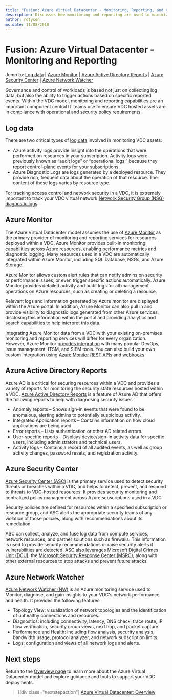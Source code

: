 ```yaml
---
title: "Fusion: Azure Virtual Datacenter - Monitoring, Reporting, and Compliance" 
description: Discusses how monitoring and reporting are used to maximize policy compliance of workloads and resources host in an Azure Virtual Datacenter.
author: rotycen
ms.date: 11/08/2018
---
```

# Fusion: Azure Virtual Datacenter - Monitoring and Reporting

Jump to: [Log data](#log-data) | [Azure Monitor](#azure-monitor) | [Azure Active Directory Reports](#azure-active-directory-reports) | [Azure Security Center](#azure-security-center) | [Azure Network Watcher](#azure-network-watcher)

Governance and control of workloads is based not just on collecting log data, but also the ability to trigger actions based on specific reported events. Within the VDC model, monitoring and reporting capabilities are an important component central IT teams use to ensure VDC hosted assets are in compliance with operational and security policy requirements.

## Log data

There are two critical types of [log data](https://docs.microsoft.com/en-us/azure/security/azure-log-audit) involved in monitoring VDC assets:

- Azure activity logs provide insight into the operations that were performed on resources in your subscription. Activity logs were previously known as “audit logs” or “operational logs,” because they report control-plane events for your subscriptions.
- Azure Diagnostic Logs are logs generated by a deployed resource. They provide rich, frequent data about the operation of that resource. The content of these logs varies by resource type.

For tracking access control and network security in a VDC, it is extremely important to track your VDC virtual network [Network Security Group (NSG) diagnostic logs](https://docs.microsoft.com/en-us/azure/virtual-network/virtual-network-nsg-manage-log).

## Azure Monitor

The Azure Virtual Datacenter model assumes the use of [Azure Monitor](https://docs.microsoft.com/en-us/azure/azure-monitor/overview) as the primary provider of monitoring and reporting services for resources deployed within a VDC. Azure Monitor provides built-in monitoring capabilities across Azure resources, enabling performance metrics and diagnostic logging. Many resources used in a VDC are automatically integrated within Azure Monitor, including SQL Database, NSGs, and Azure Storage.

Azure Monitor allows custom alert rules that can notify admins on security or performance issues, or even trigger specific actions automatically. Azure Monitor provides detailed activity and audit logs for all management operations on Azure resources, such as creating or deleting a resource.

Relevant logs and information generated by Azure monitor are displayed within the Azure portal. In addition, Azure Monitor can also pull in and provide visibility to diagnostic logs generated from other Azure services, disclosing this information within the portal and providing analytics and search capabilities to help interpret this data.

Integrating Azure Monitor data from a VDC with your existing on-premises monitoring and reporting services will differ for every organization. However, Azure Monitor [provides integration](https://docs.microsoft.com/en-us/azure/monitoring-and-diagnostics/monitoring-partners) with many popular DevOps, issue management, ITSM, and SIEM tools. You can also build your own custom integration using [Azure Monitor REST APIs](#https://docs.microsoft.com/en-us/azure/monitoring-and-diagnostics/monitoring-rest-api-walkthrough) and [webhooks](#https://docs.microsoft.com/en-us/azure/monitoring-and-diagnostics/insights-webhooks-alerts).

## Azure Active Directory Reports

Azure AD is a critical for securing resources within a VDC and provides a variety of reports for monitoring the security state resources hosted within a VDC. [Azure Active Directory Reports](https://docs.microsoft.com/en-us/azure/active-directory/reports-monitoring/overview-reports) is a feature of Azure AD that offers the following reports to help with diagnosing security issues:

- Anomaly reports – Shows sign-in events that were found to be anomalous, alerting admins to potentially suspicious activity.
- Integrated Application reports – Contains information on how cloud applications are being used. 
- Error reports – Lists authentication or other AD related errors.
- User-specific reports – Displays device/sign-in activity data for specific users, including administrators and technical users.
- Activity logs – Contains a record of all audited events, as well as group activity changes, password resets, and registration activity. 

## Azure Security Center

[Azure Security Center (ASC)](https://docs.microsoft.com/en-us/azure/security-center/) is the primary service used to detect security threats or breaches within a VDC, and helps to detect, prevent, and respond to threats to VDC-hosted resources. It provides security monitoring and centralized policy management across Azure subscriptions used in a VDC.

Security policies are defined for resources within a specified subscription or resource group, and ASC alerts the appropriate security teams of any violation of those policies, along with recommendations about its remediation.

ASC can collect, analyze, and fuse log data from compute services, network resources, and partner solutions such as firewalls. This information is used to provide security recommendations or raise security alerts if vulnerabilities are detected. ASC also leverages [Microsoft Digital Crimes Unit (DCU)](https://news.microsoft.com/presskits/dcu/), the [Microsoft Security Response Center (MSRC)](https://www.microsoft.com/en-us/msrc), along with other external resources to stop attacks and prevent future attacks.

## Azure Network Watcher

[Azure Network Watcher (NW)](https://docs.microsoft.com/en-us/azure/network-watcher/) is an Azure monitoring service used to Monitor, diagnose, and gain insights to your VDC's network performance and health. It provides the following features:

- Topology View: visualization of network topologies and the identification of unhealthy connections and resources.
- Diagnostics: including connectivity, latency, DNS check, trace route, IP flow verification, security group views, next hop, and packet capture.
- Performance and Health: including flow analysis, security analysis, bandwidth usage, protocol analyzer, and network subscription limits.
- Logs: configuration and views of all network logs and alerts.

## Next steps

Return to the [Overview page](../virtual-datacenter/overview.md) to learn more about the  Azure Virtual Datacenter model and explore guidance and tools to support your VDC deployments.

> [!div class="nextstepaction"]
> [Azure Virtual Datacenter: Overview](../virtual-datacenter/overview.md)